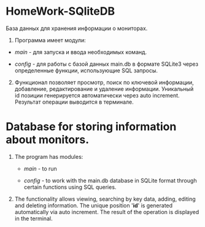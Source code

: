# HomeWork-SQliteDB

База данных для хранения информации о мониторах.

1. Программа имеет модули: 

  - *main* - для запуска и ввода необходимых команд.

   - *config* - для работы с базой данных main.db в формате SQLite3 через определенные функции, использующие
   SQL запросы.

2. Функционал позволяет просмотр, поиск по ключевой информации, добавление, редактирование и удаление информации.
   Уникальный id позиции генерируется автоматически через auto increment.
   Результат операции выводится в терминале.


# Database for storing information about monitors.

1. The program has modules:

   - *main* - to run

    - *config* - to work with the main.db database in SQLite format through certain functions using
    SQL queries.

2. The functionality allows viewing, searching by key data, adding, editing and deleting information.
   The unique position '**id**' is generated automatically via auto increment.
   The result of the operation is displayed in the terminal.